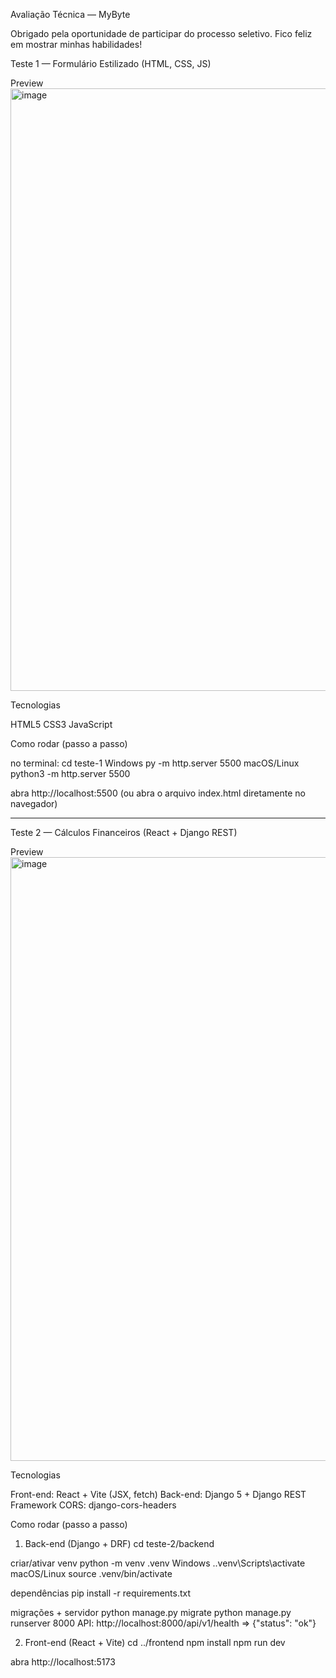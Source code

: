 Avaliação Técnica — MyByte

Obrigado pela oportunidade de participar do processo seletivo. Fico feliz em mostrar minhas habilidades!


Teste 1 — Formulário Estilizado (HTML, CSS, JS)

Preview
<img width="1919" height="964" alt="image" src="https://github.com/user-attachments/assets/f4bfe08e-376a-49d3-85f1-b932c8478879" />

Tecnologias

HTML5
CSS3
JavaScript

Como rodar (passo a passo)

no terminal: cd teste-1
Windows
py -m http.server 5500
macOS/Linux
python3 -m http.server 5500

abra http://localhost:5500
(ou abra o arquivo index.html diretamente no navegador)

-------------------------------------------------------------------------------------------------------------------------------------

Teste 2 — Cálculos Financeiros (React + Django REST)

Preview
<img width="1917" height="966" alt="image" src="https://github.com/user-attachments/assets/5374a665-be53-4d8d-ae68-12e792d111f9" />


Tecnologias

Front-end: React + Vite (JSX, fetch)
Back-end: Django 5 + Django REST Framework
CORS: django-cors-headers 

Como rodar (passo a passo)

1) Back-end (Django + DRF)
cd teste-2/backend

criar/ativar venv
python -m venv .venv
Windows
.\.venv\Scripts\activate
macOS/Linux
source .venv/bin/activate

dependências
pip install -r requirements.txt

migrações + servidor
python manage.py migrate
python manage.py runserver 8000
API: http://localhost:8000/api/v1/health => {"status": "ok"}

2) Front-end (React + Vite)
cd ../frontend
npm install
npm run dev

abra http://localhost:5173
